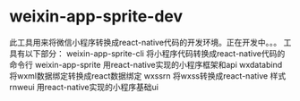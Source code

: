 # weixin-app-sprite-dev
此工具用来将微信小程序转换成react-native代码的开发环境。正在开发中。。。
工具有以下部分：
  weixin-app-sprite-cli 将小程序代码转换成react-native代码的命令行
  weixin-app-sprite 用react-native实现的小程序框架和api
  wxdatabind 将wxml数据绑定转换成react数据绑定
  wxssrn 将wxss转换成react-native 样式
  rnweui 用react-native实现的小程序基础ui
  
  
